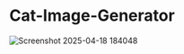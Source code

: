 # Cat-Image-Generator
![Screenshot 2025-04-18 184048](https://github.com/user-attachments/assets/7210ae6a-1872-433a-9372-e48ef8a09b19)

